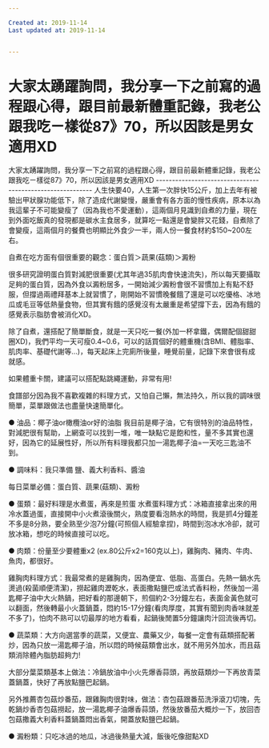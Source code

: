 ```yaml
---

Created at: 2019-11-14
Last updated at: 2019-11-14


---
```


# 大家太踴躍詢問，我分享一下之前寫的過程跟心得，跟目前最新體重記錄，我老公跟我吃ㄧ樣從87》70，所以因該是男女適用XD


大家太踴躍詢問，我分享一下之前寫的過程跟心得，跟目前最新體重記錄，我老公跟我吃ㄧ樣從87》70，所以因該是男女適用XD
\----------------------------------------------------------
人生快要40，人生第一次胖快15公斤，加上去年有被驗出甲狀腺功能低下，除了造成代謝變慢，嚴重會有各方面的慢性疾病，原本以為我這輩子不可能變瘦了（因為我也不愛運動），這兩個月見識到自煮的力量，現在到外面吃飯真的發現都是碳水主食居多，就算吃一點還是會變胖又花錢，自煮除了會變瘦，這兩個月的餐費也明顯比外食少一半，兩人份一餐食材約$150~200左右。

自煮在吃方面有個很重要的觀念：蛋白質＞蔬果(菇類)＞澱粉

很多研究證明蛋白質對減肥很重要(尤其年過35肌肉會快速流失)，所以每天要攝取足夠的蛋白質，因為外食以澱粉居多，一開始減少澱粉會很不習慣加上有點不舒服，但撐過兩禮拜基本上就習慣了，剛開始不習慣晚餐餓了還是可以吃優格、冰地瓜或毛豆等低熱量食物，但其實有餓的感覺沒有太嚴重是希望撐下去，因為有餓的感覺表示脂肪會被消化XD。

除了自煮，還搭配了簡單斷食，就是一天只吃一餐(外加一杯拿鐵，偶爾配個甜甜圈XD)，我們平均一天可瘦0.4~0.6，可以的話買個好的體重機(含BMI、體脂率、肌肉率、基礎代謝等...)，每天起床上完廁所後量，睡覺前量，記錄下來會很有成就感。

如果體重卡關，建議可以搭配點跳繩運動，非常有用!

食譜部分因為我不喜歡複雜的料理方式，又怕自己懶，無法持久，所以我的調味很簡單，菜單跟做法也盡量快速簡單化。

● 油品：椰子油or橄欖油or好的油脂
我目前是椰子油，它有很特別的油品特性，對減肥很有幫助，上網查可以找到一堆，唯一缺點它是飽和性，量不多其實也還好，因為它的延展性好，所以所有料理我都只加一湯匙椰子油=一天吃三匙油不到。

● 調味料：我只準備 鹽、義大利香料、醬油

每日菜單必備：蛋白質、蔬果(菇類)、澱粉

● 蛋類：最好料理是水煮蛋，再來是煎蛋
水煮蛋料理方式：冰箱直接拿出來的用冷水蓋過蛋，直接開中小火煮滾後關火，熟度要看泡熱水的時間，我是抓4分鐘差不多是8分熟，要全熟至少泡7分鐘(可照個人經驗拿捏)，時間到泡冰水冷卻，就可放冰箱，想吃的時候直接可以吃。

● 肉類：份量至少要體重x2 (ex.80公斤x2=160克以上)，雞胸肉、豬肉、牛肉、魚肉，都很好。

雞胸肉料理方式：我最常煮的是雞胸肉，因為便宜、低脂、高蛋白。先熱一鍋水先燙過(殺菌順便清潔)，撈起雞肉瀝乾水，表面撒點鹽巴或法式香料粉，然後加一湯匙椰子油中大火熱鍋，把好看的那邊朝下，煎個約2-3分鐘左右，表面金黃色就可以翻面，然後轉最小火蓋鍋蓋，悶約15-17分鐘(看肉厚度，其實有聞到肉香味就差不多了)，怕肉不熟可以切最厚的地方看看，起鍋後閒置5分鐘讓肉汁回流後再切。

● 蔬菜類：大方向選當季的蔬菜，又便宜、農藥又少，每餐一定會有菇類搭配著炒，因為只放一湯匙椰子油，所以悶的時候菇類會出水，就不用另外加水，而且菇類消除體內脂肪超夠力!

大部分葉菜類基本上做法：冷鍋放油中小火先爆香蒜頭，再放菇類炒一下再放青菜蓋鍋蓋，快好了再放點鹽巴起鍋。

另外推薦杏包菇炒番茄，跟雞胸肉很對味，做法：杏包菇跟番茄洗淨滾刀切塊，先乾鍋炒香杏包菇撈起，放一湯匙椰子油爆香蒜頭，然後放番茄大概炒一下，放回杏包菇撒義大利香料蓋鍋蓋悶出香氣，開蓋放點鹽巴起鍋。

● 澱粉類：只吃冰過的地瓜，冰過後熱量大減，飯後吃像甜點XD


